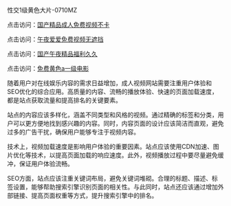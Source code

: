 性交1级黄色大片-0710MZ

点击访问：<a href="https://heiliaoxqkkct.pages.dev">国产精品成人免费视频不卡</a>

点击访问：<a href="https://heiliaozj3tjd.pages.dev">午夜爱爱免费视频无遮挡</a>

点击访问：<a href="https://heiliaoxwd5i8.pages.dev">国产午夜精品福利久久</a>

点击访问：<a href="https://heiliaowzu4ur.pages.dev">免费黄色a一级电影</a>

随着用户对在线娱乐内容的需求日益增加，成人视频网站需要注重用户体验和SEO优化的综合应用。高质量的内容、流畅的播放体验、快速的页面加载速度，都是站点获取流量和提高排名的关键要素。

站点的内容应该多样化，涵盖不同类型和风格的视频。通过精确的标签和分类，用户可以更方便地找到感兴趣的内容。同时，内容页面的设计应该简洁而直观，避免过多的广告干扰，确保用户能够专注于视频内容。

技术上，视频加载速度是影响用户体验的重要因素。站点应该使用CDN加速、图片优化等技术，以提高页面加载的响应速度。此外，视频播放过程中要尽量避免缓冲，保证用户体验流畅。

SEO方面，站点应该注重关键词布局，避免关键词堆砌。合理的标题、描述、标签设置，能够帮助搜索引擎识别页面的相关性。与此同时，站点还应该通过增加外部链接、提高页面权重等方式，提升搜索引擎中的排名。

<span style="display:none;">[Canonical link](https://github.com/tsk543210/xxriben0909 )</span>
